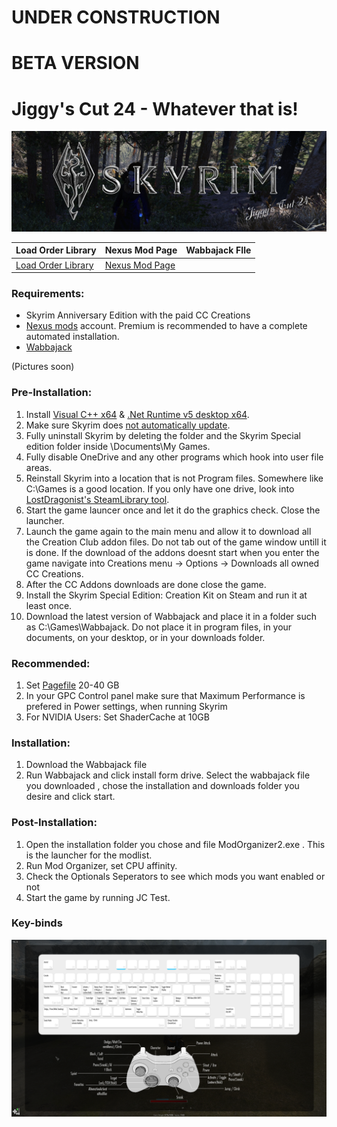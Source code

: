 # UNDER CONSTRUCTION
# BETA VERSION
# Jiggy's Cut 24 - Whatever that is!

![](https://github.com/JgC24/Jiggy-s-Cut-24/blob/main/Untitled.jpg)

| Load Order Library | Nexus Mod Page | Wabbajack FIle |
| ------------- | ------------- | ------------- |
| [Load Order Library](https://loadorderlibrary.com/lists/jiggys-cut-24)  | [Nexus Mod Page](https://www.nexusmods.com/skyrimspecialedition/mods/117086)   |  |





### Requirements:

- Skyrim Anniversary Edition with the paid CC Creations
- [Nexus mods](https://www.nexusmods.com) account. Premium is recommended to have a complete automated installation.
- [Wabbajack](https://github.com/wabbajack-tools/wabbajack/releases/latest/download/Wabbajack.exe)

(Pictures soon)
### Pre-Installation:

1. Install [Visual C++ x64](https://aka.ms/vs/16/release/vc_redist.x64.exe) & [.Net Runtime v5 desktop x64](https://dotnet.microsoft.com/download/dotnet/5.0/runtime).
2. Make sure Skyrim does [not automatically update](https://help.steampowered.com/en/faqs/view/71AB-698D-57EB-178C#disable).
3. Fully uninstall Skyrim by deleting the folder and the Skyrim Special edition folder inside \Documents\My Games.
4. Fully disable OneDrive and any other programs which hook into user file areas.
5. Reinstall Skyrim into a location that is not Program files. Somewhere like C:\Games is a good location. If you only have one drive, look into [LostDragonist's SteamLibrary tool](https://github.com/LostDragonist/steam-library-setup-tool/wiki/Usage-Guide).
6. Start the game launcer once and let it do the graphics check. Close the launcher.
7. Launch the game again to the main menu and allow it to download all the Creation Club addon files. Do not tab out of the game window untill it is done. If the download of the addons doesnt start when you enter the game navigate into Creations menu -> Options -> Downloads all owned CC Creations.
8. After the CC Addons downloads are done close the game.
8. Install the Skyrim Special Edition: Creation Kit on Steam and run it at least once.
9. Download the latest version of Wabbajack and place it in a folder such as C:\Games\Wabbajack. Do not place it in program files, in your documents, on your desktop, or in your downloads folder.

### Recommended:

1. Set [Pagefile](https://learn.microsoft.com/en-us/troubleshoot/windows-client/performance/introduction-to-the-page-file) 20-40 GB
2. In your GPC Control panel make sure that Maximum Performance is prefered in Power settings, when running Skyrim
3. For NVIDIA Users: Set ShaderCache at 10GB

### Installation:

1. Download the Wabbajack file
2. Run Wabbajack and click install form drive. Select the wabbajack file you downloaded , chose the installation and downloads folder you desire and click start.

### Post-Installation:

1. Open the installation folder you chose and file ModOrganizer2.exe . This is the launcher for the modlist.
2. Run Mod Organizer, set CPU affinity.
3. Check the Optionals Seperators to see which mods you want enabled or not
4. Start the game by running JC Test.

### Key-binds
![](https://github.com/JgC24/Jiggy-s-Cut-24/blob/main/Keybinds.png)


